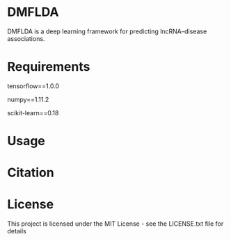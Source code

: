 # DMFLDA
DMFLDA is a deep learning framework for predicting lncRNA–disease associations.

# Requirements

tensorflow==1.0.0

numpy==1.11.2

scikit-learn==0.18


# Usage

# Citation

# License
This project is licensed under the MIT License - see the LICENSE.txt file for details
